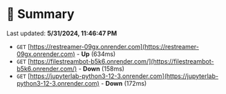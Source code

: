 # 📖 Summary
Last updated: **5/31/2024, 11:46:47 PM**

- `GET` [https://restreamer-09gx.onrender.com](https://restreamer-09gx.onrender.com) - **Up** (634ms)
- `GET` [https://filestreambot-b5k6.onrender.com/](https://filestreambot-b5k6.onrender.com/) - **Down** (158ms)
- `GET` [https://jupyterlab-python3-12-3.onrender.com](https://jupyterlab-python3-12-3.onrender.com) - **Down** (172ms)
